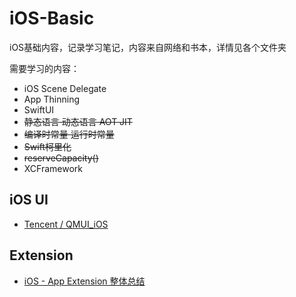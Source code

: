 # iOS-Basic

iOS基础内容，记录学习笔记，内容来自网络和书本，详情见各个文件夹

需要学习的内容：

+ iOS Scene Delegate
+ App Thinning
+ SwiftUI
+ ~~静态语言 动态语言 AOT JIT~~
+ ~~编译时常量 运行时常量~~
+ ~~Swift柯里化~~
+ ~~reserveCapacity()~~
+ XCFramework

## iOS UI

+ [Tencent / QMUI_iOS](https://github.com/Tencent/QMUI_iOS)

## Extension

+ [iOS - App Extension 整体总结](https://www.cnblogs.com/junhuawang/p/8178276.html)
